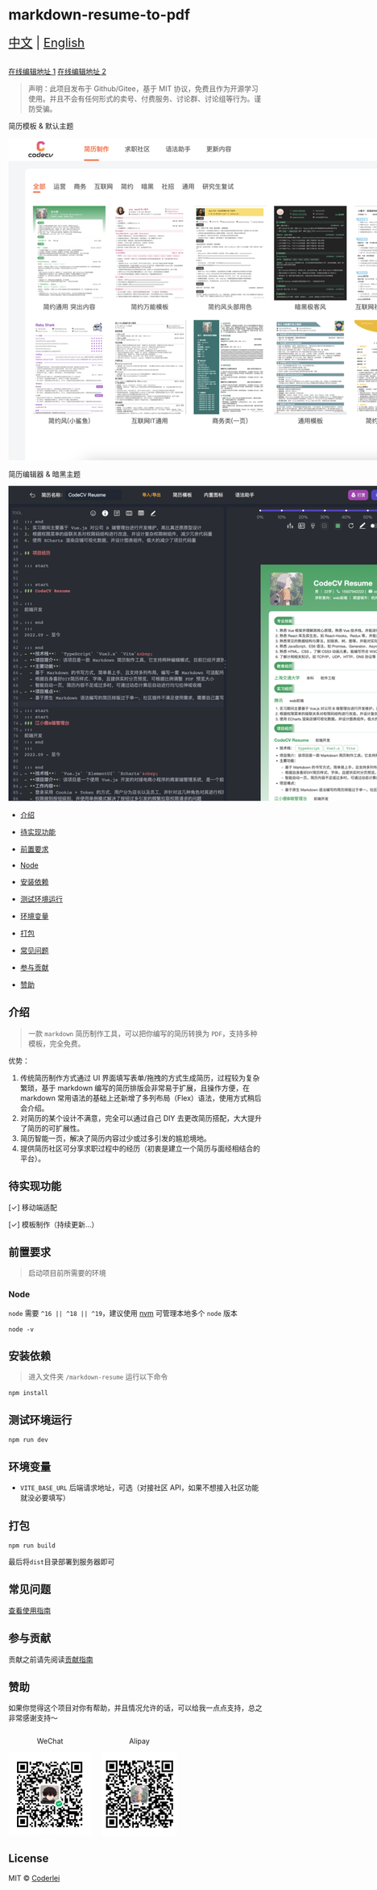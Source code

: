 # markdown-resume-to-pdf

<div style="font-size: 1.5rem;">
  <a href="./README.md">中文</a> |
  <a href="./README.en.md">English</a>
</div>
</br>

[在线编辑地址 1](http://codeleilei.gitee.io/markdown2pdf/) [在线编辑地址 2](https://acmenlei.github.io/markdown-resume-to-pdf/dist/)

> 声明：此项目发布于 Github/Gitee，基于 MIT 协议，免费且作为开源学习使用。并且不会有任何形式的卖号、付费服务、讨论群、讨论组等行为。谨防受骗。

<p>简历模板 & 默认主题<p>
<img style="max-width: 1000px" src="./docs/templates.webp" alt="模板" />
<p>简历编辑器 & 暗黑主题<p>
<img style="max-width: 1000px" src="./docs/editor.webp" alt="编辑页" />

- [介绍](#介绍)

- [待实现功能](#待实现功能)

- [前置要求](#前置要求)

- [Node](#node)

- [安装依赖](#安装依赖)

- [测试环境运行](#测试环境运行)

- [环境变量](#环境变量)

- [打包](#打包)

- [常见问题](#常见问题)

- [参与贡献](#参与贡献)

- [赞助](#赞助)

## 介绍

> 一款 `markdown` 简历制作工具，可以把你编写的简历转换为 `PDF`，支持多种模板，完全免费。

优势：

1. 传统简历制作方式通过 UI 界面填写表单/拖拽的方式生成简历，过程较为复杂繁琐，基于 markdown 编写的简历排版会非常易于扩展，且操作方便，在 markdown 常用语法的基础上还新增了多列布局（Flex）语法，使用方式稍后会介绍。
2. 对简历的某个设计不满意，完全可以通过自己 DIY 去更改简历搭配，大大提升了简历的可扩展性。
3. 简历智能一页，解决了简历内容过少或过多引发的尴尬境地。
4. 提供简历社区可分享求职过程中的经历（初衷是建立一个简历与面经相结合的平台）。

## 待实现功能

[✓] 移动端适配

[✓] 模板制作（持续更新...）

## 前置要求

> 启动项目前所需要的环境

### Node

`node` 需要 `^16 || ^18 || ^19`，建议使用 [nvm](https://github.com/nvm-sh/nvm) 可管理本地多个 `node` 版本

```shell
node -v
```

## 安装依赖

> 进入文件夹 `/markdown-resume` 运行以下命令

```shell
npm install
```

## 测试环境运行

```shell
npm run dev
```

## 环境变量

- `VITE_BASE_URL` 后端请求地址，可选（对接社区 API，如果不想接入社区功能就没必要填写）

## 打包

```shell
npm run build
```

最后将`dist`目录部署到服务器即可

## 常见问题

[查看使用指南](https://codeleilei.gitee.io/markdown2pdf/#/syntax/helper)

## 参与贡献

贡献之前请先阅读[贡献指南](./CONTRIBUTING.md)

## 赞助

如果你觉得这个项目对你有帮助，并且情况允许的话，可以给我一点点支持，总之非常感谢支持～

<div style="display: flex; gap: 20px;">
	<div style="text-align: center">
		<p>WeChat</p>
		<img style="max-width: 165px" src="./docs/wechat.jpg" alt="微信" />
	</div>
	<div style="text-align: center">
		<p>Alipay</p>
		<img style="max-width: 150px" src="./docs/alipay.jpg" alt="支付宝" />
	</div>
</div>

## License

MIT © [Coderlei](./license)
